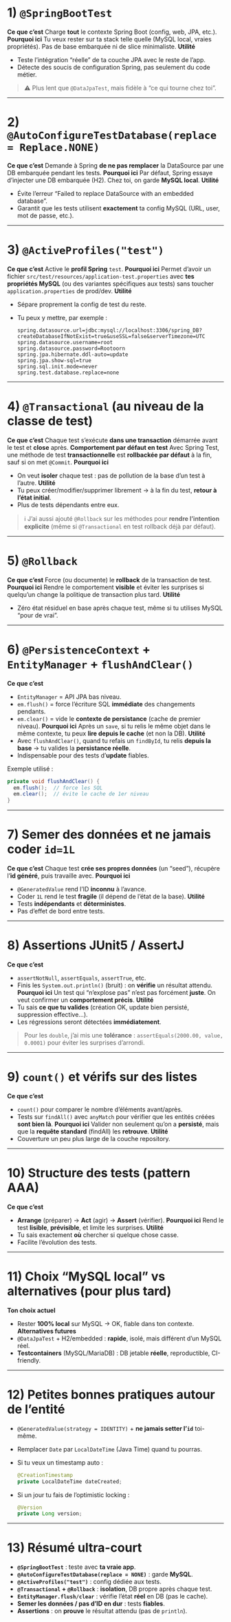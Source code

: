 # 1) `@SpringBootTest`

**Ce que c’est**
Charge **tout** le contexte Spring Boot (config, web, JPA, etc.).
**Pourquoi ici**
Tu veux rester sur ta stack telle quelle (MySQL local, vraies propriétés). Pas de base embarquée ni de slice minimaliste.
**Utilité**

* Teste l’intégration “réelle” de ta couche JPA avec le reste de l’app.
* Détecte des soucis de configuration Spring, pas seulement du code métier.

> ⚠️ Plus lent que `@DataJpaTest`, mais fidèle à “ce qui tourne chez toi”.

---

# 2) `@AutoConfigureTestDatabase(replace = Replace.NONE)`

**Ce que c’est**
Demande à Spring **de ne pas remplacer** la DataSource par une DB embarquée pendant les tests.
**Pourquoi ici**
Par défaut, Spring essaye d’injecter une DB embarquée (H2). Chez toi, on garde **MySQL local**.
**Utilité**

* Évite l’erreur “Failed to replace DataSource with an embedded database”.
* Garantit que les tests utilisent **exactement** ta config MySQL (URL, user, mot de passe, etc.).

---

# 3) `@ActiveProfiles("test")`

**Ce que c’est**
Active le **profil Spring** `test`.
**Pourquoi ici**
Permet d’avoir un fichier `src/test/resources/application-test.properties` avec **tes propriétés MySQL** (ou des variantes spécifiques aux tests) sans toucher `application.properties` de prod/dev.
**Utilité**

* Sépare proprement la config de test du reste.
* Tu peux y mettre, par exemple :

  ```properties
  spring.datasource.url=jdbc:mysql://localhost:3306/spring_DB?createDatabaseIfNotExist=true&useSSL=false&serverTimezone=UTC
  spring.datasource.username=root
  spring.datasource.password=Rootoorn
  spring.jpa.hibernate.ddl-auto=update
  spring.jpa.show-sql=true
  spring.sql.init.mode=never
  spring.test.database.replace=none
  ```

---

# 4) `@Transactional` (au niveau de la classe de test)

**Ce que c’est**
Chaque test s’exécute **dans une transaction** démarrée avant le test et **close** après.
**Comportement par défaut en test**
Avec Spring Test, une méthode de test **transactionnelle** est **rollbackée par défaut** à la fin, sauf si on met `@Commit`.
**Pourquoi ici**

* On veut **isoler** chaque test : pas de pollution de la base d’un test à l’autre.
  **Utilité**
* Tu peux créer/modifier/supprimer librement → à la fin du test, **retour à l’état initial**.
* Plus de tests dépendants entre eux.

> ℹ️ J’ai aussi ajouté `@Rollback` sur les méthodes pour **rendre l’intention explicite** (même si `@Transactional` en test rollback déjà par défaut).

---

# 5) `@Rollback`

**Ce que c’est**
Force (ou documente) le **rollback** de la transaction de test.
**Pourquoi ici**
Rendre le comportement **visible** et éviter les surprises si quelqu’un change la politique de transaction plus tard.
**Utilité**

* Zéro état résiduel en base après chaque test, même si tu utilises MySQL “pour de vrai”.

---

# 6) `@PersistenceContext` + `EntityManager` + `flushAndClear()`

**Ce que c’est**

* `EntityManager` = API JPA bas niveau.
* `em.flush()` = force l’écriture SQL **immédiate** des changements pendants.
* `em.clear()` = vide le **contexte de persistance** (cache de premier niveau).
  **Pourquoi ici**
  Après un `save`, si tu relis le même objet dans le même contexte, tu peux **lire depuis le cache** (et non la DB).
  **Utilité**
* Avec `flushAndClear()`, quand tu refais un `findById`, tu relis **depuis la base** → tu valides la **persistance réelle**.
* Indispensable pour des tests d’**update** fiables.

Exemple utilisé :

```java
private void flushAndClear() {
  em.flush();  // force les SQL
  em.clear();  // évite le cache de 1er niveau
}
```

---

# 7) **Semer des données** et **ne jamais coder `id=1L`**

**Ce que c’est**
Chaque test **crée ses propres données** (un “seed”), récupère l’**id généré**, puis travaille avec.
**Pourquoi ici**

* `@GeneratedValue` rend l’ID **inconnu** à l’avance.
* Coder `1L` rend le test **fragile** (il dépend de l’état de la base).
  **Utilité**
* Tests **indépendants** et **déterministes**.
* Pas d’effet de bord entre tests.

---

# 8) Assertions JUnit5 / AssertJ

**Ce que c’est**

* `assertNotNull`, `assertEquals`, `assertTrue`, etc.
* Finis les `System.out.println()` (bruit) : on **vérifie** un résultat attendu.
  **Pourquoi ici**
  Un test qui “n’explose pas” n’est pas forcément **juste**. On veut confirmer un **comportement précis**.
  **Utilité**
* Tu sais **ce que tu valides** (création OK, update bien persisté, suppression effective…).
* Les régressions seront détectées **immédiatement**.

> Pour les `double`, j’ai mis une **tolérance** : `assertEquals(2000.00, value, 0.0001)` pour éviter les surprises d’arrondi.

---

# 9) `count()` et vérifs sur des listes

**Ce que c’est**

* `count()` pour comparer le nombre d’éléments avant/après.
* Tests sur `findAll()` avec `anyMatch` pour vérifier que les entités créées **sont bien là**.
  **Pourquoi ici**
  Valider non seulement qu’on a **persisté**, mais que la **requête standard** (findAll) les **retrouve**.
  **Utilité**
* Couverture un peu plus large de la couche repository.

---

# 10) Structure des tests (pattern AAA)

**Ce que c’est**

* **Arrange** (préparer) → **Act** (agir) → **Assert** (vérifier).
  **Pourquoi ici**
  Rend le test **lisible**, **prévisible**, et limite les surprises.
  **Utilité**
* Tu sais exactement **où** chercher si quelque chose casse.
* Facilite l’évolution des tests.

---

# 11) Choix “MySQL local” vs alternatives (pour plus tard)

**Ton choix actuel**

* Rester **100% local** sur MySQL → OK, fiable dans ton contexte.
  **Alternatives futures**
* `@DataJpaTest` + H2/embedded : **rapide**, isolé, mais différent d’un MySQL réel.
* **Testcontainers** (MySQL/MariaDB) : DB jetable **réelle**, reproductible, CI-friendly.

---

# 12) Petites bonnes pratiques autour de l’entité

* `@GeneratedValue(strategy = IDENTITY)` + **ne jamais setter l’`id`** toi-même.
* Remplacer `Date` par `LocalDateTime` (Java Time) quand tu pourras.
* Si tu veux un timestamp auto :

  ```java
  @CreationTimestamp
  private LocalDateTime dateCreated;
  ```
* Si un jour tu fais de l’optimistic locking :

  ```java
  @Version
  private Long version;
  ```

---

# 13) Résumé ultra-court

* **`@SpringBootTest`** : teste avec **ta vraie app**.
* **`@AutoConfigureTestDatabase(replace = NONE)`** : garde **MySQL**.
* **`@ActiveProfiles("test")`** : config dédiée aux tests.
* **`@Transactional` + `@Rollback`** : **isolation**, DB propre après chaque test.
* **`EntityManager.flush/clear`** : vérifie l’état **réel** en DB (pas le cache).
* **Semer les données / pas d’ID en dur** : tests **fiables**.
* **Assertions** : on **prouve** le résultat attendu (pas de `println`).
